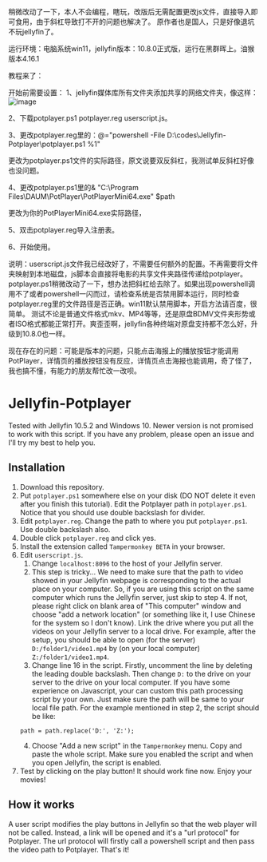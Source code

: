 稍微改动了一下，本人不会编程，瞎玩，改版后无需配置更改js文件，直接导入即可食用，由于斜杠导致打不开的问题也解决了。
原作者也是国人，只是好像退坑不玩jellyfin了。

运行环境：电脑系统win11，jellyfin版本：10.8.0正式版，运行在黑群晖上。油猴版本4.16.1

教程来了：

开始前需要设置：
1、jellyfin媒体库所有文件夹添加共享的网络文件夹，像这样：![image](https://user-images.githubusercontent.com/64485323/174583830-e98c8253-200a-4638-815b-f56891bf7e36.png)

2、下载potplayer.ps1 potplayer.reg userscript.js。

3、更改potplayer.reg里的：@="powershell -File D:\\codes\\Jellyfin-Potplayer\\potplayer.ps1 %1"

更改为potplayer.ps1文件的实际路径，原文说要双反斜杠，我测试单反斜杠好像也没问题。

4、更改potplayer.ps1里的& "C:\\Program Files\\DAUM\\PotPlayer\\PotPlayerMini64.exe" $path

更改为你的PotPlayerMini64.exe实际路径，

5、双击potplayer.reg导入注册表。

6、开始使用。

说明：userscript.js文件我已经改好了，不需要任何额外的配置。不再需要将文件夹映射到本地磁盘，js脚本会直接将电影的共享文件夹路径传递给potplayer。potplayer.ps1稍微改动了一下，想办法把斜杠给去除了。如果出现powershell调用不了或者powershell一闪而过，请检查系统是否禁用脚本运行，同时检查potplayer.reg里的文件路径是否正确。win11默认禁用脚本，开启方法请百度，很简单。
测试不论是普通文件格式mkv、MP4等等，还是原盘BDMV文件夹形势或者ISO格式都能正常打开。爽歪歪啊，jellyfin各种终端对原盘支持都不怎么好，升级到10.8.0也一样。

现在存在的问题：可能是版本的问题，只能点击海报上的播放按钮才能调用PotPlayer，详情页的播放按钮没有反应，详情页点击海报也能调用，奇了怪了，我也搞不懂，有能力的朋友帮忙改一改呗。

# Jellyfin-Potplayer

Tested with Jellyfin 10.5.2 and Windows 10. Newer version is not promised to work with this script. If you have any problem, please open an issue and I'll try my best to help you.

## Installation

1. Download this repository.
2. Put `potplayer.ps1` somewhere else on your disk (DO NOT delete it even after you finish this tutorial). Edit the Potplayer path in `potplayer.ps1`. Notice that you should use double backslash for divider.
3. Edit `potplayer.reg`. Change the path to where you put `potplayer.ps1`. Use double backslash also.
4. Double click `potplayer.reg` and click yes.
5. Install the extension called `Tampermonkey BETA` in your browser.
6. Edit `userscript.js`.
    1. Change `localhost:8096` to the host of your Jellyfin server.
    2. This step is tricky... We need to make sure that the path to video showed in your Jellyfin webpage is corresponding to the actual place on your computer. So, if you are using this script on the same computer which runs the Jellyfin server, just skip to step 4. If not, please right click on blank area of "This computer" window and choose "add a network location" (or something like it, I use Chinese for the system so I don't know). Link the drive where you put all the videos on your Jellyfin server to a local drive. For example, after the setup, you should be able to open (for the server) `D:/folder1/video1.mp4` by (on your local computer) `Z:/folder1/video1.mp4`.
    3.  Change line 16 in the script. Firstly, uncomment the line by deleting the leading double backslash. Then change `D:` to the drive on your server to the drive on your local computer. If you have some experience on Javascript, your can custom this path processing script by your own. Just make sure the path will be same to your local file path. For the example mentioned in step 2, the script should be like:
    ```
    path = path.replace('D:', 'Z:');
    ```
    4. Choose "Add a new script" in the `Tampermonkey` menu. Copy and paste the whole script. Make sure you enabled the script and when you open Jellyfin, the script is enabled.
7. Test by clicking on the play button! It should work fine now. Enjoy your movies!

## How it works

A user script modifies the play buttons in Jellyfin so that the web player will not be called. Instead, a link will be opened and it's a "url protocol" for Potplayer. The url protocol will firstly call a powershell script and then pass the video path to Potplayer. That's it!

